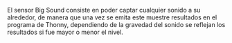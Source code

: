 El sensor Big Sound consiste en poder captar cualquier sonido a su alrededor, de manera que una vez se emita este muestre resultados en el programa de Thonny, 
dependiendo de la gravedad del sonido se reflejan los resultados si fue mayor o menor el nivel.
